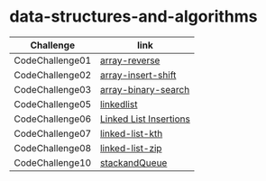 # data-structures-and-algorithms

| Challenge     | link |
| ----------- | ----------- |
| CodeChallenge01  | [array-reverse](https://hashem98.github.io/data-structures-and-algorithms/Java/array-reverse)       |
| CodeChallenge02  | [array-insert-shift](https://hashem98.github.io/data-structures-and-algorithms/Java/insertShiftArray/insertShiftArray)       |
| CodeChallenge03  | [array-binary-search](https://hashem98.github.io/data-structures-and-algorithms/Java/array-binary-search/array-binary-search)       |
| CodeChallenge05  | [linkedlist](https://hashem98.github.io/data-structures-and-algorithms/Java/linkedlist/linkedList)       |
| CodeChallenge06  | [Linked List Insertions](https://hashem98.github.io/data-structures-and-algorithms/Java/linkedlist/linked-list-insertions)       |
| CodeChallenge07  | [linked-list-kth](https://hashem98.github.io/data-structures-and-algorithms/Java/linkedlist/kthFromEnd)       |
| CodeChallenge08  | [linked-list-zip](https://hashem98.github.io/data-structures-and-algorithms/Java/linkedlist/linkedListZip)       |
| CodeChallenge10  | [stackandQueue](https://hashem98.github.io/data-structures-and-algorithms/Java/StackandQueue/stackandQueue)       |



